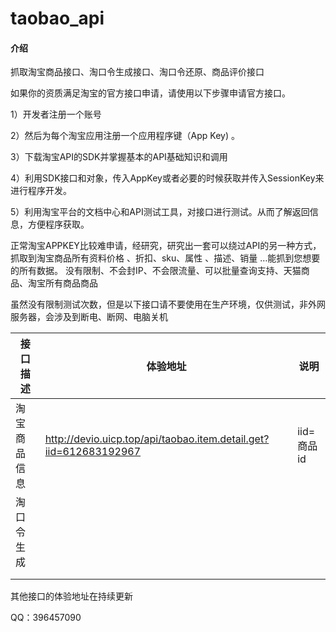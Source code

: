# taobao_api

#### 介绍

抓取淘宝商品接口、淘口令生成接口、淘口令还原、商品评价接口


如果你的资质满足淘宝的官方接口申请，请使用以下步骤申请官方接口。

1）开发者注册一个账号


2）然后为每个淘宝应用注册一个应用程序键（App Key) 。


3）下载淘宝API的SDK并掌握基本的API基础知识和调用


4）利用SDK接口和对象，传入AppKey或者必要的时候获取并传入SessionKey来进行程序开发。


5）利用淘宝平台的文档中心和API测试工具，对接口进行测试。从而了解返回信息，方便程序获取。


正常淘宝APPKEY比较难申请，经研究，研究出一套可以绕过API的另一种方式，抓取到淘宝商品所有资料价格 、折扣、sku、属性 、描述、销量 …能抓到您想要的所有数据。
没有限制、不会封IP、不会限流量、可以批量查询支持、天猫商品、淘宝所有商品商品

虽然没有限制测试次数，但是以下接口请不要使用在生产环境，仅供测试，非外网服务器，会涉及到断电、断网、电脑关机

| 接口描述     | 体验地址                                                          | 说明       |
| ------------ | ----------------------------------------------------------------- | ---------- |
| 淘宝商品信息 | http://devio.uicp.top/api/taobao.item.detail.get?iid=612683192967 | iid=商品id |
| 淘口令生成   |                                                                   |            |
|              |                                                                   |            |
|              |                                                                   |            |


其他接口的体验地址在持续更新

QQ：396457090
